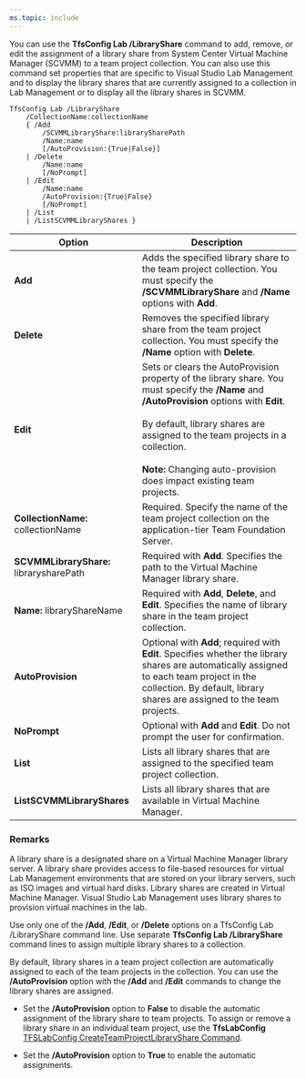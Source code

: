 ```yaml
---
ms.topic: include
---
```


You can use the **TfsConfig Lab /LibraryShare** command to add, remove, or edit the assignment
of a library share from System Center Virtual Machine Manager (SCVMM) to a team project collection.
You can also use this command set properties that are specific to Visual Studio Lab Management
and to display the library shares that are currently assigned to a collection in Lab Management or to display all the library shares in SCVMM.

	TfsConfig Lab /LibraryShare
		/CollectionName:collectionName
		{ /Add 
		    /SCVMMLibraryShare:librarySharePath 
		    /Name:name 
		    [/AutoProvision:{True|False}]
		| /Delete 
		    /Name:name 
		    [/NoPrompt]
		| /Edit 
		    /Name:name 
		    /AutoProvision:{True|False} 
		    [/NoPrompt]
		| /List
		| /ListSCVMMLibraryShares }

|Option|Description|
|---|---|
|**Add**|Adds the specified library share to the team project collection. You must specify the **/SCVMMLibraryShare** and **/Name** options with **Add**.|
|**Delete**|Removes the specified library share from the team project collection. You must specify the **/Name** option with **Delete**.|
|**Edit**|Sets or clears the AutoProvision property of the library share. You must specify the **/Name** and **/AutoProvision** options with **Edit**.<br /><br />By default, library shares are assigned to the team projects in a collection.<br /><br />**Note:** Changing auto-provision does impact existing team projects.|
|**CollectionName:** collectionName|Required. Specify the name of the team project collection on the application-tier Team Foundation Server.|
|**SCVMMLibraryShare:** librarysharePath|Required with **Add**. Specifies the path to the Virtual Machine Manager library share.|
|**Name:** libraryShareName|Required with **Add**, **Delete**, and **Edit**. Specifies the name of library share in the team project collection.|
|**AutoProvision**|Optional with **Add**; required with **Edit**. Specifies whether the library shares are automatically assigned to each team project in the collection. By default, library shares are assigned to the team projects.|
|**NoPrompt**|Optional with **Add** and **Edit**. Do not prompt the user for confirmation.|
|**List**|Lists all library shares that are assigned to the specified team project collection.|
|**ListSCVMMLibraryShares**|Lists all library shares that are available in Virtual Machine Manager.|

### Remarks

A library share is a designated share on a Virtual Machine Manager library server.
A library share provides access to file-based resources for virtual Lab Management environments that are stored on your library servers,
such as ISO images and virtual hard disks.
Library shares are created in Virtual Machine Manager.
Visual Studio Lab Management uses library shares to provision virtual machines in the lab.

Use only one of the **/Add**, **/Edit**, or **/Delete** options on a TfsConfig Lab /LibraryShare command line.
Use separate **TfsConfig Lab /LibraryShare** command lines to assign multiple library shares to a collection.

By default, library shares in a team project collection are automatically assigned to each of the team projects in the collection.
You can use the **/AutoProvision** option with the **/Add** and **/Edit** commands to change the library shares are assigned.

-   Set the **/AutoProvision** option to **False** to disable the automatic assignment of the library share to team projects.
To assign or remove a library share in an individual team project,
use the **TfsLabConfig** [TFSLabConfig CreateTeamProjectLibraryShare Command](createteamprojectlibraryshare.md).

-   Set the **/AutoProvision** option to **True** to enable the automatic assignments.
